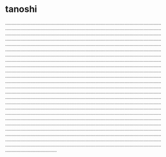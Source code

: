# tanoshi
.........................................................................................................................................................................................................................................................................................................................................................................................................................................................................................................................................................................................................................................................................................................................................................................................................................................................................................................................................................................................................................................................................................................................................................................................................................................................................................................................................................................................................................................................................................................................................................................................................................................................................................................................................................................................................................................................................................................................................................................................................................................................................................................................................................................................................................................................................................................................................................................................................................................................................................................................................................................................................................................................................................................................................................................................................................................................................................................................................................................................................................................................................................................................................